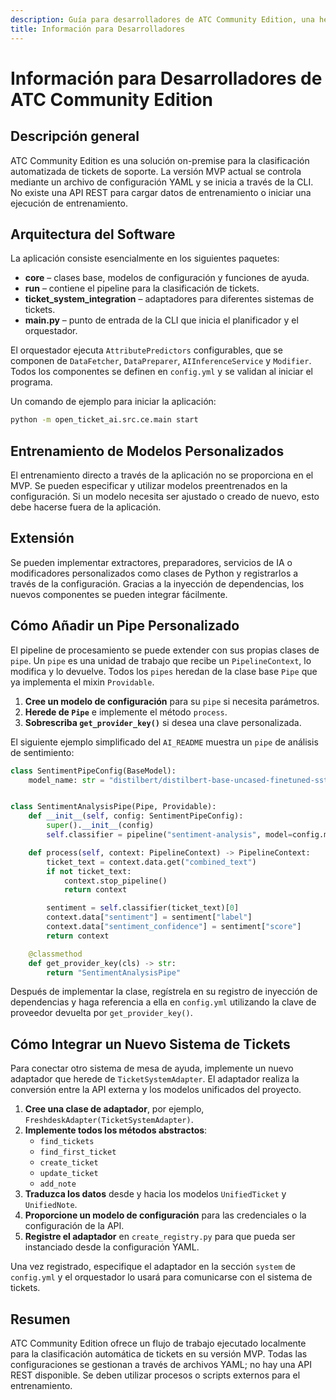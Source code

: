 ```yaml
---
description: Guía para desarrolladores de ATC Community Edition, una herramienta de clasificación de tickets on-premise. Aprenda a configurar el sistema con YAML, ejecutarlo desde la CLI y extender su arquitectura usando componentes de Python personalizados, pipe_ids y adaptadores de sistemas de tickets.
title: Información para Desarrolladores
---
```


# Información para Desarrolladores de ATC Community Edition

## Descripción general

ATC Community Edition es una solución on-premise para la clasificación automatizada de tickets de soporte. La versión MVP actual se controla mediante un archivo de configuración YAML y se inicia a través de la CLI. No existe una API REST para cargar datos de entrenamiento o iniciar una ejecución de entrenamiento.

## Arquitectura del Software

La aplicación consiste esencialmente en los siguientes paquetes:

*   **core** – clases base, modelos de configuración y funciones de ayuda.
*   **run** – contiene el pipeline para la clasificación de tickets.
*   **ticket\_system\_integration** – adaptadores para diferentes sistemas de tickets.
*   **main.py** – punto de entrada de la CLI que inicia el planificador y el orquestador.

El orquestador ejecuta `AttributePredictors` configurables, que se componen de `DataFetcher`, `DataPreparer`, `AIInferenceService` y `Modifier`. Todos los componentes se definen en `config.yml` y se validan al iniciar el programa.

Un comando de ejemplo para iniciar la aplicación:

```bash
python -m open_ticket_ai.src.ce.main start
```

## Entrenamiento de Modelos Personalizados

El entrenamiento directo a través de la aplicación no se proporciona en el MVP. Se pueden especificar y utilizar modelos preentrenados en la configuración. Si un modelo necesita ser ajustado o creado de nuevo, esto debe hacerse fuera de la aplicación.

## Extensión

Se pueden implementar extractores, preparadores, servicios de IA o modificadores personalizados como clases de Python y registrarlos a través de la configuración. Gracias a la inyección de dependencias, los nuevos componentes se pueden integrar fácilmente.

## Cómo Añadir un Pipe Personalizado

El pipeline de procesamiento se puede extender con sus propias clases de `pipe`. Un `pipe` es una
unidad de trabajo que recibe un `PipelineContext`, lo modifica y lo devuelve. Todos los
`pipes` heredan de la clase base `Pipe` que ya
implementa el mixin `Providable`.

1.  **Cree un modelo de configuración** para su `pipe` si necesita parámetros.
2.  **Herede de `Pipe`** e implemente el método `process`.
3.  **Sobrescriba `get_provider_key()`** si desea una clave personalizada.

El siguiente ejemplo simplificado del `AI_README` muestra un `pipe` de análisis de sentimiento:

```python
class SentimentPipeConfig(BaseModel):
    model_name: str = "distilbert/distilbert-base-uncased-finetuned-sst-2-english"


class SentimentAnalysisPipe(Pipe, Providable):
    def __init__(self, config: SentimentPipeConfig):
        super().__init__(config)
        self.classifier = pipeline("sentiment-analysis", model=config.model_name)

    def process(self, context: PipelineContext) -> PipelineContext:
        ticket_text = context.data.get("combined_text")
        if not ticket_text:
            context.stop_pipeline()
            return context

        sentiment = self.classifier(ticket_text)[0]
        context.data["sentiment"] = sentiment["label"]
        context.data["sentiment_confidence"] = sentiment["score"]
        return context

    @classmethod
    def get_provider_key(cls) -> str:
        return "SentimentAnalysisPipe"
```

Después de implementar la clase, regístrela en su registro de inyección de dependencias
y haga referencia a ella en `config.yml` utilizando la clave de proveedor devuelta por
`get_provider_key()`.

## Cómo Integrar un Nuevo Sistema de Tickets

Para conectar otro sistema de mesa de ayuda, implemente un nuevo adaptador que herede de
`TicketSystemAdapter`. El adaptador realiza la conversión entre la API externa y los
modelos unificados del proyecto.

1.  **Cree una clase de adaptador**, por ejemplo, `FreshdeskAdapter(TicketSystemAdapter)`.
2.  **Implemente todos los métodos abstractos**:
    - `find_tickets`
    - `find_first_ticket`
    - `create_ticket`
    - `update_ticket`
    - `add_note`
3.  **Traduzca los datos** desde y hacia los modelos `UnifiedTicket` y `UnifiedNote`.
4.  **Proporcione un modelo de configuración** para las credenciales o la configuración de la API.
5.  **Registre el adaptador** en `create_registry.py` para que pueda ser instanciado
    desde la configuración YAML.

Una vez registrado, especifique el adaptador en la sección `system` de `config.yml` y
el orquestador lo usará para comunicarse con el sistema de tickets.

## Resumen

ATC Community Edition ofrece un flujo de trabajo ejecutado localmente para la clasificación automática de tickets en su versión MVP. Todas las configuraciones se gestionan a través de archivos YAML; no hay una API REST disponible. Se deben utilizar procesos o scripts externos para el entrenamiento.